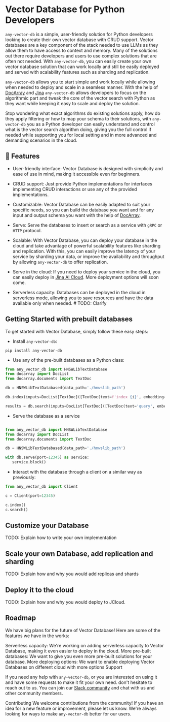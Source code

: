# Vector Database for Python Developers
`any-vector-db` is a simple, user-friendly solution for Python developers looking to create their own vector database with CRUD support. Vector databases are a key component of the stack needed to use LLMs as they allow them to have access to context and memory. Many of the solutions out there require developers and users to use complex solutions that are often not needed. With `any-vector-db`, you can easily create your own vector database solution that can work locally and still be easily deployed and served with scalability features such as sharding and replication. 

`any-vector-db` allows you to start simple and work locally while allowing when needed to deploy and scale in a seamless manner. With the help of [DocArray](https://github.com/docarray/docarray) and [Jina](https://github.com/jina-ai/jina) `any-vector-db` allows developers to focus on the algorithmic part and tweak the core of the vector search with Python as they want while keeping it easy to scale and deploy the solution.

Stop wondering what exact algorithms do existing solutions apply, how do they apply filtering or how to map your schema to their solutions, with `any-vector-db` you as a Python developer can easily understand and control what is the vector search algorithm doing, giving you the full control if needed while supporting you for local setting and in more advanced and demanding scenarios in the cloud.

## :muscle: Features

- User-friendly interface: Vector Database is designed with simplicity and ease of use in mind, making it accessible even for beginners.

- CRUD support: Just provide Python implementations for interfaces implementing CRUD interactions or use any of the provided implementations.  

- Customizable: Vector Database can be easily adapted to suit your specific needs, so you can build the database you want and for any input and output schema you want with the help of [DocArray](https://github.com/docarray/docarray).

- Serve: Serve the databases to insert or search as a service with `gRPC` or `HTTP` protocol.

- Scalable: With Vector Database, you can deploy your database in the cloud and take advantage of powerful scalability features like sharding and replication. With this, you can easily improve the latency of your service by sharding your data, or improve the availability and throughput by allowing `any-vector-db` to offer replication.

- Serve in the cloud: If you need to deploy your service in the cloud, you can easily deploy in [Jina AI Cloud](). More deployment options will soon come. 

- Serverless capacity: Databases can be deployed in the cloud in serverless mode, allowing you to save resources and have the data available only when needed. # TODO: Clarify

## Getting Started with prebuilt databases

To get started with Vector Database, simply follow these easy steps:

- Install `any-vector-db`: 

```pip install any-vector-db```

- Use any of the pre-built databases as a Python class: 

```python
from any_vector_db import HNSWLibTextDatabase
from docarray import DocList
from docarray.documents import TextDoc

db = HNSWLibTextDatabased(data_path='./hnwslib_path')

db.index(inputs=DocList[TextDoc]([TextDoc(text=f'index {i}', embedding=np.random.rand(128))for i in range(1000)]))

results = db.search(inputs=DocList[TextDoc]([TextDoc(text='query', embedding=np.random.rand(128)]), parameters={'limit': 10})
```

- Serve the database as a service

```python

from any_vector_db import HNSWLibTextDatabase
from docarray import DocList
from docarray.documents import TextDoc

db = HNSWLibTextDatabased(data_path='./hnwslib_path')

with db.serve(port=12345) as service:
   service.block()
```

- Interact with the database through a client on a similar way as previously:

```python
from any_vector_db import Client

c = Client(port=12345)

c.index()
c.search()
```


## Customize your Database

TODO: Explain how to write your own implementation

## Scale your own Database, add replication and sharding

TODO: Explain how and why you would add replicas and shards

## Deploy it to the cloud

TODO: Explain how and why you would deploy to JCloud.


## Roadmap
We have big plans for the future of Vector Database! Here are some of the features we have in the works:

Serverless capacity: We're working on adding serverless capacity to Vector Database, making it even easier to deploy in the cloud.
More pre-built databases: We want to give you even more pre-built solutions for your database.
More deploying options: We want to enable deploying Vector Databases on different cloud with more options
Support

If you need any help with `any-vector-db`, or you are interested on using it and have some requests to make it fit your own need. don't hesitate to reach out to us. You can join our [Slack community](https://jina.ai/slack) and chat with us and other community members.

Contributing
We welcome contributions from the community! If you have an idea for a new feature or improvement, please let us know. We're always looking for ways to make `any-vector-db` better for our users.

